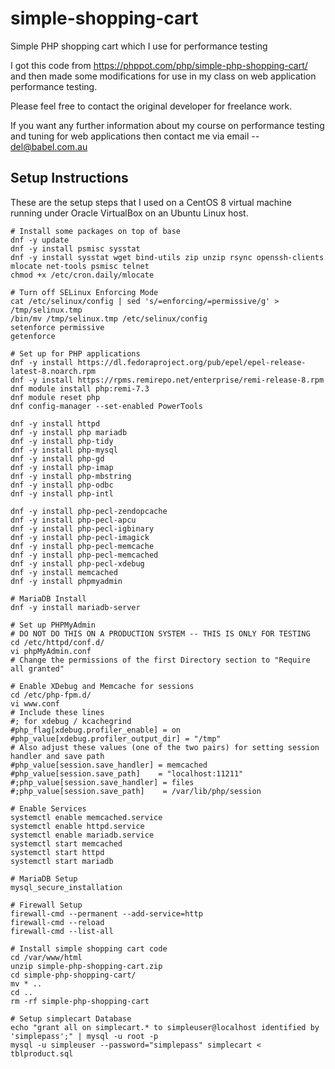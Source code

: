 # simple-shopping-cart
Simple PHP shopping cart which I use for performance testing

I got this code from https://phppot.com/php/simple-php-shopping-cart/ and then made some
modifications for use in my class on web application performance testing.

Please feel free to contact the original developer for freelance work.

If you want any further information about my course on performance testing and tuning
for web applications then contact me via email -- del@babel.com.au

## Setup Instructions

These are the setup steps that I used on a CentOS 8 virtual machine running under Oracle VirtualBox on an Ubuntu Linux host.

```
# Install some packages on top of base
dnf -y update
dnf -y install psmisc sysstat
dnf -y install sysstat wget bind-utils zip unzip rsync openssh-clients mlocate net-tools psmisc telnet
chmod +x /etc/cron.daily/mlocate

# Turn off SELinux Enforcing Mode
cat /etc/selinux/config | sed 's/=enforcing/=permissive/g' > /tmp/selinux.tmp
/bin/mv /tmp/selinux.tmp /etc/selinux/config
setenforce permissive
getenforce

# Set up for PHP applications
dnf -y install https://dl.fedoraproject.org/pub/epel/epel-release-latest-8.noarch.rpm
dnf -y install https://rpms.remirepo.net/enterprise/remi-release-8.rpm
dnf module install php:remi-7.3
dnf module reset php
dnf config-manager --set-enabled PowerTools

dnf -y install httpd
dnf -y install php mariadb
dnf -y install php-tidy
dnf -y install php-mysql
dnf -y install php-gd
dnf -y install php-imap
dnf -y install php-mbstring
dnf -y install php-odbc
dnf -y install php-intl

dnf -y install php-pecl-zendopcache
dnf -y install php-pecl-apcu
dnf -y install php-pecl-igbinary
dnf -y install php-pecl-imagick
dnf -y install php-pecl-memcache
dnf -y install php-pecl-memcached
dnf -y install php-pecl-xdebug
dnf -y install memcached
dnf -y install phpmyadmin

# MariaDB Install
dnf -y install mariadb-server

# Set up PHPMyAdmin
# DO NOT DO THIS ON A PRODUCTION SYSTEM -- THIS IS ONLY FOR TESTING
cd /etc/httpd/conf.d/
vi phpMyAdmin.conf
# Change the permissions of the first Directory section to "Require all granted" 

# Enable XDebug and Memcache for sessions
cd /etc/php-fpm.d/
vi www.conf
# Include these lines
#; for xdebug / kcachegrind
#php_flag[xdebug.profiler_enable] = on
#php_value[xdebug.profiler_output_dir] = "/tmp"
# Also adjust these values (one of the two pairs) for setting session handler and save path
#php_value[session.save_handler] = memcached
#php_value[session.save_path]    = "localhost:11211"
#;php_value[session.save_handler] = files
#;php_value[session.save_path]    = /var/lib/php/session

# Enable Services
systemctl enable memcached.service
systemctl enable httpd.service
systemctl enable mariadb.service
systemctl start memcached
systemctl start httpd
systemctl start mariadb

# MariaDB Setup
mysql_secure_installation

# Firewall Setup
firewall-cmd --permanent --add-service=http
firewall-cmd --reload
firewall-cmd --list-all

# Install simple shopping cart code
cd /var/www/html
unzip simple-php-shopping-cart.zip
cd simple-php-shopping-cart/
mv * ..
cd ..
rm -rf simple-php-shopping-cart

# Setup simplecart Database
echo "grant all on simplecart.* to simpleuser@localhost identified by 'simplepass';" | mysql -u root -p
mysql -u simpleuser --password="simplepass" simplecart < tblproduct.sql
```
